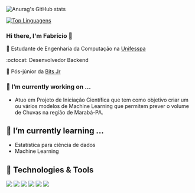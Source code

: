 ![Anurag's GitHub stats](https://github-readme-stats.vercel.app/api?username=anuraghazra&show_icons=true&theme=onedark)

[![Top Linguagens](https://github-readme-stats.vercel.app/api/top-langs/?username=Orion-Hunter&layout=default)](https://github.com/anuraghazra/github-readme-stats)

### Hi there, I'm Fabrício 👋

:blue_book: Estudante de Engenharia da Computação na [Unifesspa](https://unifesspa.edu.br/)

:octocat: Desenvolvedor Backend

:office: Pós-júnior da [Bits Jr](https://www.bitsjr.com.br/)


### 🔭 I’m currently working on ...

 - Atuo em Projeto de Iniciação Científica que tem como objetivo criar um ou vários modelos de Machine Learning que permitem prever o volume de Chuvas na região de Marabá-PA. 


## 🌱 I’m currently learning ...

  - Estatística para ciência de dados
  - Machine Learning
 

## 🔧 Technologies & Tools
![](https://img.shields.io/badge/OS-Linux-informational?style=flat&logo=linux&logoColor=white&color=2bbc8a)
![](https://img.shields.io/badge/Code-Python-informational?style=flat&logo=python&logoColor=white&color=2bbc8a)
![](https://img.shields.io/badge/Code-JavaScript-informational?style=flat&logo=node&logoColor=white&color=2bbc8a)
![](https://img.shields.io/badge/Shell-Bash-informational?style=flat&logo=gnu-bash&logoColor=white&color=2bbc8a)
![](https://img.shields.io/badge/Tools-PostgreSQL-informational?style=flat&logo=postgresql&logoColor=white&color=2bbc8a)
![](https://img.shields.io/badge/Tools-Docker-informational?style=flat&logo=docker&logoColor=white&color=2bbc8a)
 



 <!--

<> ## - 💬 Ask me about ...
  

<> Here are some ideas to get you started:

<> - 🔭 I’m currently working on ...
<> - 🌱 I’m currently learning ...
<> - 👯 I’m looking to collaborate on ...
<> - 🤔 I’m looking for help with ...
<> - 💬 Ask me about ...
<> - 📫 How to reach me: ...
<> - 😄 Pronouns: ...
<> - ⚡ Fun fact: ...
<> 
-->
